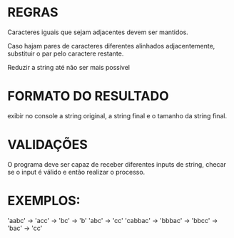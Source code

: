 # REGRAS #

Caracteres iguais que sejam adjacentes devem ser mantidos.

Caso hajam pares de caracteres diferentes alinhados adjacentemente, 
substituir o par pelo caractere restante.

Reduzir a string até não ser mais possível

# FORMATO DO RESULTADO

exibir no console a string original, a string final e o tamanho da string final.

# VALIDAÇÕES

O programa deve ser capaz de receber diferentes inputs de string, checar se o 
input é válido e então realizar o processo.

# EXEMPLOS:
'aabc' -> 'acc' -> 'bc' -> 'b'
'abc' -> 'cc' 
'cabbac' -> 'bbbac' -> 'bbcc' -> 'bac' -> 'cc'

